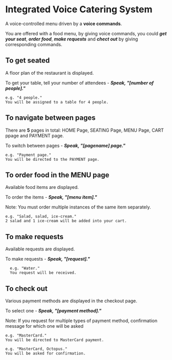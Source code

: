 # Integrated Voice Catering System

A voice-controlled menu driven by a **voice commands**.

You are offered with a food menu, by giving voice commands, you could **_get your seat_**, **_order food_**, **_make requests_** and **_chect out_** by giving corresponding commands.

   ## To get seated
   A floor plan of the restaurant is displayed.
   
   To get your table, tell your number of attendees - **_Speak, "[number of people]."_**
   
    e.g. "4 people."
    You will be assigned to a table for 4 people.
    
   ## To navigate between pages
   There are **5** pages in total: HOME Page, SEATING Page, MENU Page, CART ppage and PAYMENT page.
   
   To switch between pages - **_Speak, "[pagename] page."_**
    
    e.g. "Payment page."
    You will be directed to the PAYMENT page.
    
   ## To order food in the MENU page
   Available food items are displayed.
   
   To order the items - **_Speak, "[menu item]."_**
    
   Note: You must order multiple instances of the same item separately.
    
    e.g. "Salad, salad, ice-cream."
    2 salad and 1 ice-cream will be added into your cart.
    
   ## To make requests
   Available requests are displayed.
   
   To make requests - **_Speak, "[request]."_**
   
      e.g. "Water."
      You request will be received.
    
   ## To check out
   Various payment methods are displayed in the checkout page. 
    
   To select one - **_Speak, "[payment method]."_**
    
   Note: If you request for multiple types of payment method, confirmation message for which one will be asked
    
    e.g. "MasterCard."
    You will be directed to MasterCard payment.
    
    e.g. "MasterCard, Octopus."
    You will be asked for confirmation.
    
   ##
    
    

